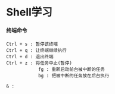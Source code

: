 # Shell学习

#### 终端命令

```
Ctrl + s : 暂停该终端 
Ctrl + q : 让终端继续执行
Ctrl + d : 退出终端
Ctrl + z : 将任务中止(暂停)
			fg : 重新启动前台被中断的任务
			bg : 把被中断的任务放在后台执行

& : 

```

